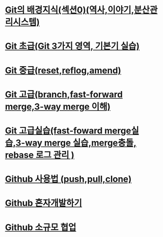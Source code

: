 # [Git의 배경지식(섹션0)(역사,이야기,분산관리시스템)](https://github.com/se6in/Git-study/blob/main/Git/Git%20%EB%B0%B0%EA%B2%BD%EC%A7%80%EC%8B%9D.md)
# [Git 초급(Git 3가지 영역, 기본기 실습)](https://github.com/se6in/Git-study/blob/main/Git/Git%20%EC%B4%88%EA%B8%89.md)
# [Git 중급(reset,reflog,amend)](https://github.com/se6in/Git-study/blob/main/Git/Git%20%EC%A4%91%EA%B8%89.md)
# [Git 고급(branch,fast-forward merge,3-way merge 이해)](https://github.com/se6in/Git-study/blob/main/Git/Git%20%EA%B3%A0%EA%B8%89.md)
# [Git 고급실습(fast-foward merge실습,3-way merge 실습,merge충돌, rebase 로그 관리 )](https://github.com/se6in/Git-study/blob/main/Git/Git%20%EA%B3%A0%EA%B8%89%20%EC%8B%A4%EC%8A%B5.md)
# [Github 사용법 (push,pull,clone)](https://github.com/se6in/Git-study/blob/main/Github%20%EA%B8%B0%EC%B4%88%20/Github%20%EC%82%AC%EC%9A%A9%EB%B2%95.md)
# [Github 혼자개발하기](https://github.com/se6in/Git-study/blob/main/Github%20%EA%B8%B0%EC%B4%88%20/Github%20%ED%98%BC%EC%9E%90.md)
# [Github 소규모 협업](https://github.com/se6in/Git-study/tree/main/Github%20%EC%86%8C%EA%B7%9C%EB%AA%A8%ED%98%91%EC%97%85)
